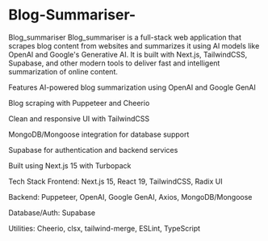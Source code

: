 # Blog-Summariser-
Blog_summariser
Blog_summariser is a full-stack web application that scrapes blog content from websites and summarizes it using AI models like OpenAI and Google's Generative AI. It is built with Next.js, TailwindCSS, Supabase, and other modern tools to deliver fast and intelligent summarization of online content.

Features
AI-powered blog summarization using OpenAI and Google GenAI

Blog scraping with Puppeteer and Cheerio

Clean and responsive UI with TailwindCSS

MongoDB/Mongoose integration for database support

Supabase for authentication and backend services

Built using Next.js 15 with Turbopack

Tech Stack
Frontend: Next.js 15, React 19, TailwindCSS, Radix UI

Backend: Puppeteer, OpenAI, Google GenAI, Axios, MongoDB/Mongoose

Database/Auth: Supabase

Utilities: Cheerio, clsx, tailwind-merge, ESLint, TypeScript
